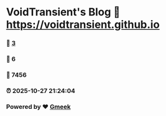 # VoidTransient's Blog :link: https://voidtransient.github.io 
### :page_facing_up: [3](https://voidtransient.github.io/tag.html) 
### :speech_balloon: 6 
### :hibiscus: 7456 
### :alarm_clock: 2025-10-27 21:24:04 
### Powered by :heart: [Gmeek](https://github.com/Meekdai/Gmeek)
